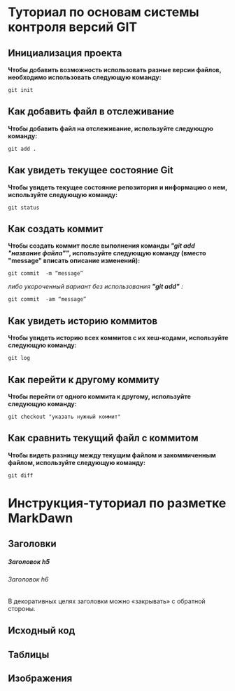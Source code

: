 # Туториал по основам системы контроля версий GIT


## Инициализация проекта
**Чтобы добавить возможность использовать разные версии файлов, необходимо использовать следующую команду:**

```fix
git init
```
## Как добавить файл в отслеживание
**Чтобы добавить файл на отслеживание, используйте следующую команду:**

```
git add .
```
## Как увидеть текущее состояние Git
**Чтобы увидеть текущее состояние репозитория и информацию о нем, используйте следующую команду:**

```
git status
```
## Как создать коммит
**Чтобы  создать коммит после выполнения команды *"git add "название файла""*, используйте следующую команду (вместо "message" вписать описание изменений):**

```
git commit  -m “message”
```

*либо укороченный вариант без использования **"git add"** :*

```fix
git commit  -am “message”
```
## Как увидеть историю коммитов
**Чтобы увидеть историю всех коммитов с их хеш-кодами, используйте следующую команду:**

```
git log
```

## Как перейти к другому коммиту
**Чтобы  перейти от одного коммита к другому, используйте следующую команду:**

```
git checkout "указать нужный коммит"
```

## Как сравнить текущий файл с коммитом
**Чтобы  видеть разницу между текущим файлом и закоммиченным файлом, используйте следующую команду:**

```
git diff
```



# Инструкция-туториал по разметке MarkDawn



## Заголовки


##### Заголовок h5
###### Заголовок h6
В декоративных целях заголовки можно «закрывать» с
обратной стороны.




## Исходный код 






## Таблицы






## Изображения